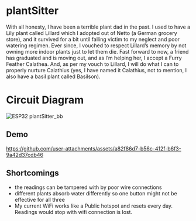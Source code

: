 # plantSitter
With all honesty, I have been a terrible plant dad in the past. I used to have a Lily plant called Lillard which I adopted out of Netto (a German grocery store), and it survived for a bit until falling victim to my neglect and poor watering regimen. Ever since, I vouched to respect Lillard’s memory by not owning more indoor plants just to let them die. Fast forward to now, a friend has graduated and is moving out, and as I’m helping her, I accept a Furry Feather Calathea. And, as per my vouch to Lillard, I will do what I can to properly nurture Calathius (yes, I have named it Calathius, not to mention, I also have a basil plant called Basilson).
# Circuit Diagram

![ESP32 plantSitter_bb](https://github.com/user-attachments/assets/96f681b4-150b-4369-84b7-acd240ed9213)




## Demo

https://github.com/user-attachments/assets/a82f86d7-b56c-412f-b6f3-9a42d37cdb46



## Shortcomings
- the readings can be tampered with by poor wire connections
- different plants absorb water differently so one button might not be effective for all three
- My current WiFi works like a Public hotspot and resets every day. Readings would stop with wifi connection is lost.
